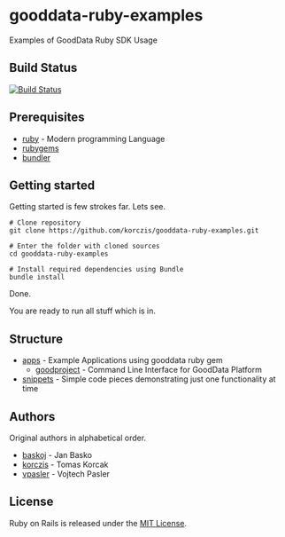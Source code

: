 # gooddata-ruby-examples

Examples of GoodData Ruby SDK Usage

## Build Status

[![Build Status](https://travis-ci.org/korczis/gooddata-ruby-examples.svg?branch=master)](https://travis-ci.org/korczis/gooddata-ruby-examples)

## Prerequisites

- [ruby](https://www.ruby-lang.org/en/) - Modern programming Language
- [rubygems](https://rubygems.org/)
- [bundler](http://bundler.io/)

## Getting started 

Getting started is few strokes far. Lets see.

```
# Clone repository
git clone https://github.com/korczis/gooddata-ruby-examples.git

# Enter the folder with cloned sources
cd gooddata-ruby-examples

# Install required dependencies using Bundle
bundle install
```
Done. 

You are ready to run all stuff which is in.

## Structure

- [apps](https://github.com/korczis/gooddata-ruby-examples/tree/master/apps) - Example Applications using gooddata ruby gem
  - [goodproject](https://github.com/korczis/gooddata-ruby-examples/tree/master/apps/goodproject) - Command Line Interface for GoodData Platform
- [snippets](https://github.com/korczis/gooddata-ruby-examples/tree/master/snippets) - Simple code pieces demonstrating just one functionality at time

## Authors

Original authors in alphabetical order.

- [baskoj](https://github.com/baskoj) - Jan Basko
- [korczis](https://github.com/korczis) - Tomas Korcak
- [vpasler](https://github.com/vpasler) - Vojtech Pasler

## License

Ruby on Rails is released under the [MIT License](http://www.opensource.org/licenses/MIT).
